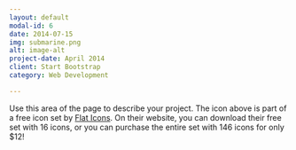 ```yaml
---
layout: default
modal-id: 6
date: 2014-07-15
img: submarine.png
alt: image-alt
project-date: April 2014
client: Start Bootstrap
category: Web Development

---
```


Use this area of the page to describe your project. The icon above is part of a free icon set by <a href="https://sellfy.com/p/8Q9P/jV3VZ/">Flat Icons</a>. On their website, you can download their free set with 16 icons, or you can purchase the entire set with 146 icons for only $12!
